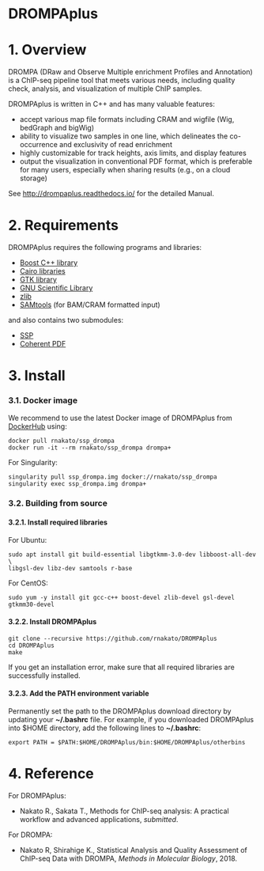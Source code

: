 # DROMPAplus

# 1. Overview
DROMPA (DRaw and Observe Multiple enrichment Profiles and Annotation) is a ChIP-seq pipeline tool that meets various needs, including quality check, analysis, and visualization of multiple ChIP samples.

DROMPAplus is written in C++ and has many valuable features:
* accept various map file formats including CRAM and wigfile (Wig, bedGraph and bigWig)
* ability to visualize two samples in one line, which delineates the co-occurrence and exclusivity of read enrichment
* highly customizable for track heights, axis limits, and display features
* output the visualization in conventional PDF format, which is preferable for many users, especially when sharing results (e.g., on a cloud storage)

See http://drompaplus.readthedocs.io/ for the detailed Manual.

# 2. Requirements
DROMPAplus requires the following programs and libraries:
* [Boost C++ library](http://www.boost.org/)
* [Cairo libraries](http://www.cairographics.org/)
* [GTK library](http://www.gtk.org/)
* [GNU Scientific Library](http://www.gnu.org/software/gsl/)
* [zlib](http://www.zlib.net/)
* [SAMtools](http://samtools.sourceforge.net/) (for BAM/CRAM formatted input)

and also contains two submodules:

* [SSP](https://github.com/rnakato/SSP)
* [Coherent PDF](http://community.coherentpdf.com/)

# 3. Install

### 3.1. Docker image

We recommend to use the latest Docker image of DROMPAplus from [DockerHub](https://hub.docker.com/r/rnakato/ssp_drompa) using:

    docker pull rnakato/ssp_drompa
    docker run -it --rm rnakato/ssp_drompa drompa+

For Singularity:

    singularity pull ssp_drompa.img docker://rnakato/ssp_drompa
    singularity exec ssp_drompa.img drompa+

### 3.2. Building from source

#### 3.2.1. Install required libraries
For Ubuntu:

    sudo apt install git build-essential libgtkmm-3.0-dev libboost-all-dev \
    libgsl-dev libz-dev samtools r-base

For CentOS:

    sudo yum -y install git gcc-c++ boost-devel zlib-devel gsl-devel gtkmm30-devel

#### 3.2.2. Install DROMPAplus
    git clone --recursive https://github.com/rnakato/DROMPAplus
    cd DROMPAplus
    make

If you get an installation error, make sure that all required libraries are successfully installed.

#### 3.2.3. Add the PATH environment variable
Permanently set the path to the DROMPAplus download directory by updating your **~/.bashrc** file. For example, if you downloaded DROMPAplus into $HOME directory, add the following lines to **~/.bashrc**:

    export PATH = $PATH:$HOME/DROMPAplus/bin:$HOME/DROMPAplus/otherbins


# 4. Reference
For DROMPAplus:
* Nakato R., Sakata T., Methods for ChIP-seq analysis: A practical workflow and advanced applications, *submitted*.

For DROMPA:
* Nakato R, Shirahige K., Statistical Analysis and Quality Assessment of ChIP-seq Data with DROMPA, *Methods in Molecular Biology*, 2018.
